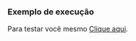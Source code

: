 ### Exemplo de execução

Para testar você mesmo [Clique aqui](https://kazuto-neves.github.io/Desafios-dio-js.io/Web-Html/Desafio_TypeScript/Desafios/Desafio2/Desafio2.html).